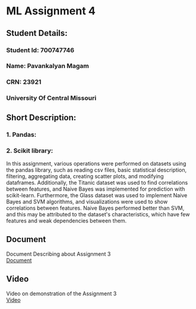 
# ML Assignment 4
## Student Details:
### Student Id: 700747746
### Name: Pavankalyan Magam
### CRN: 23921
### University Of Central Missouri


## Short Description:  
### 1. Pandas:
### 2.  Scikit library:  

In this assignment, various operations were performed on datasets using the pandas library, such as reading csv files, basic statistical description, filtering, aggregating data, creating scatter plots, and modifying dataframes. Additionally, the Titanic dataset was used to find correlations between features, and Naive Bayes was implemented for prediction with scikit-learn. Furthermore, the Glass dataset was used to implement Naive Bayes and SVM algorithms, and visualizations were used to show correlations between features. Naive Bayes performed better than SVM, and this may be attributed to the dataset's characteristics, which have few features and weak dependencies between them.

## Document
Document Describing about Assignment 3  
[Document](https://docs.google.com/document/d/1HEHGPDE2-NzbpvK0BHM8wLgHGATjIA7C/edit?usp=share_link&ouid=116297738906248482727&rtpof=true&sd=true)

## Video
Video on demonstration of the Assignment 3  
[Video](https://drive.google.com/file/d/1BMIWG473klMwv26-bLWGhI8aI-bNOqnh/view?usp=share_link)
